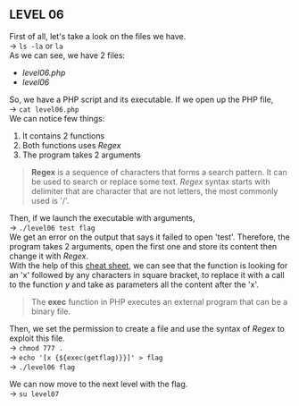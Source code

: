 ## LEVEL 06

First of all, let's take a look on the files we have.  
-> `ls -la` or `la`  
As we can see, we have 2 files:
* *level06.php*
* *level06*

So, we have a PHP script and its executable. If we open up the PHP file,  
-> `cat level06.php`  
We can notice few things:  
1. It contains 2 functions
2. Both functions uses *Regex*
3. The program takes 2 arguments

> **Regex** is a sequence of characters that forms a search pattern. It can be used to search or replace some text. *Regex* syntax starts with delimiter that are character that are not letters, the most commonly used is '/'.

Then, if we launch the executable with arguments,  
-> `./level06 test flag`  
We get an error on the output that says it failed to open 'test'. Therefore, the program takes 2 arguments, open the first one and store its content then change it with *Regex*.  
With the help of this [cheat sheet](https://quickref.me/regex), we can see that the function is looking for an 'x' followed by any characters in square bracket, to replace it with a call to the function *y* and take as parameters all the content after the 'x'.

> The **exec** function in PHP executes an external program that can be a binary file.

Then, we set the permission to create a file and use the syntax of *Regex* to exploit this file.  
-> `chmod 777 .`  
-> `echo '[x {${exec(getflag)}}]' > flag`  
-> `./level06 flag`

We can now move to the next level with the flag.  
-> `su level07`